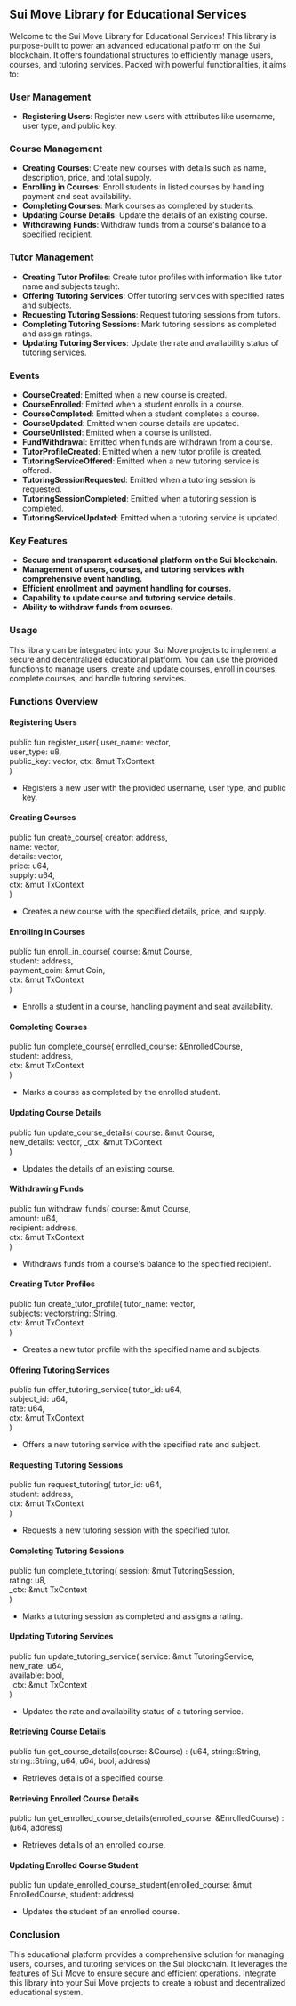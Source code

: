 ## Sui Move Library for Educational Services

Welcome to the Sui Move Library for Educational Services! This library is purpose-built to power an advanced educational platform on the Sui blockchain. It offers foundational structures to efficiently manage users, courses, and tutoring services. Packed with powerful functionalities, it aims to:

### User Management
- **Registering Users**: Register new users with attributes like username, user type, and public key.

### Course Management
- **Creating Courses**: Create new courses with details such as name, description, price, and total supply.
- **Enrolling in Courses**: Enroll students in listed courses by handling payment and seat availability.
- **Completing Courses**: Mark courses as completed by students.
- **Updating Course Details**: Update the details of an existing course.
- **Withdrawing Funds**: Withdraw funds from a course's balance to a specified recipient.

### Tutor Management
- **Creating Tutor Profiles**: Create tutor profiles with information like tutor name and subjects taught.
- **Offering Tutoring Services**: Offer tutoring services with specified rates and subjects.
- **Requesting Tutoring Sessions**: Request tutoring sessions from tutors.
- **Completing Tutoring Sessions**: Mark tutoring sessions as completed and assign ratings.
- **Updating Tutoring Services**: Update the rate and availability status of tutoring services.

### Events
- **CourseCreated**: Emitted when a new course is created.
- **CourseEnrolled**: Emitted when a student enrolls in a course.
- **CourseCompleted**: Emitted when a student completes a course.
- **CourseUpdated**: Emitted when course details are updated.
- **CourseUnlisted**: Emitted when a course is unlisted.
- **FundWithdrawal**: Emitted when funds are withdrawn from a course.
- **TutorProfileCreated**: Emitted when a new tutor profile is created.
- **TutoringServiceOffered**: Emitted when a new tutoring service is offered.
- **TutoringSessionRequested**: Emitted when a tutoring session is requested.
- **TutoringSessionCompleted**: Emitted when a tutoring session is completed.
- **TutoringServiceUpdated**: Emitted when a tutoring service is updated.

### Key Features
- **Secure and transparent educational platform on the Sui blockchain.**
- **Management of users, courses, and tutoring services with comprehensive event handling.**
- **Efficient enrollment and payment handling for courses.**
- **Capability to update course and tutoring service details.**
- **Ability to withdraw funds from courses.**

### Usage
This library can be integrated into your Sui Move projects to implement a secure and decentralized educational platform. You can use the provided functions to manage users, create and update courses, enroll in courses, complete courses, and handle tutoring services.

### Functions Overview

#### Registering Users

public fun register_user(
    user_name: vector<u8>,  
    user_type: u8,         
    public_key: vector<u8>, 
    ctx: &mut TxContext     
)

- Registers a new user with the provided username, user type, and public key.

#### Creating Courses

public fun create_course(
    creator: address,       
    name: vector<u8>,       
    details: vector<u8>,    
    price: u64,             
    supply: u64,            
    ctx: &mut TxContext     
)

- Creates a new course with the specified details, price, and supply.

#### Enrolling in Courses

public fun enroll_in_course(
    course: &mut Course,     
    student: address,        
    payment_coin: &mut Coin<SUI>,  
    ctx: &mut TxContext      
)

- Enrolls a student in a course, handling payment and seat availability.

#### Completing Courses

public fun complete_course(
    enrolled_course: &EnrolledCourse,  
    student: address,  
    ctx: &mut TxContext  
)

- Marks a course as completed by the enrolled student.

#### Updating Course Details

public fun update_course_details(
    course: &mut Course,     
    new_details: vector<u8>, 
    _ctx: &mut TxContext     
)

- Updates the details of an existing course.

#### Withdrawing Funds

public fun withdraw_funds(
    course: &mut Course,     
    amount: u64,             
    recipient: address,      
    ctx: &mut TxContext      
)

- Withdraws funds from a course's balance to the specified recipient.

#### Creating Tutor Profiles

public fun create_tutor_profile(
    tutor_name: vector<u8>,  
    subjects: vector<string::String>,  
    ctx: &mut TxContext      
)

- Creates a new tutor profile with the specified name and subjects.

#### Offering Tutoring Services

public fun offer_tutoring_service(
    tutor_id: u64,           
    subject_id: u64,         
    rate: u64,               
    ctx: &mut TxContext      
)

- Offers a new tutoring service with the specified rate and subject.

#### Requesting Tutoring Sessions

public fun request_tutoring(
    tutor_id: u64,           
    student: address,        
    ctx: &mut TxContext      
)

- Requests a new tutoring session with the specified tutor.

#### Completing Tutoring Sessions

public fun complete_tutoring(
    session: &mut TutoringSession,  
    rating: u8,                    
    _ctx: &mut TxContext           
)

- Marks a tutoring session as completed and assigns a rating.

#### Updating Tutoring Services

public fun update_tutoring_service(
    service: &mut TutoringService,  
    new_rate: u64,                  
    available: bool,                
    _ctx: &mut TxContext            
)

- Updates the rate and availability status of a tutoring service.

#### Retrieving Course Details

public fun get_course_details(course: &Course) : (u64, string::String, string::String, u64, u64, bool, address)

- Retrieves details of a specified course.

#### Retrieving Enrolled Course Details

public fun get_enrolled_course_details(enrolled_course: &EnrolledCourse) : (u64, address)

- Retrieves details of an enrolled course.

#### Updating Enrolled Course Student

public fun update_enrolled_course_student(enrolled_course: &mut EnrolledCourse, student: address)

- Updates the student of an enrolled course.

### Conclusion
This educational platform provides a comprehensive solution for managing users, courses, and tutoring services on the Sui blockchain. It leverages the features of Sui Move to ensure secure and efficient operations. Integrate this library into your Sui Move projects to create a robust and decentralized educational system.
